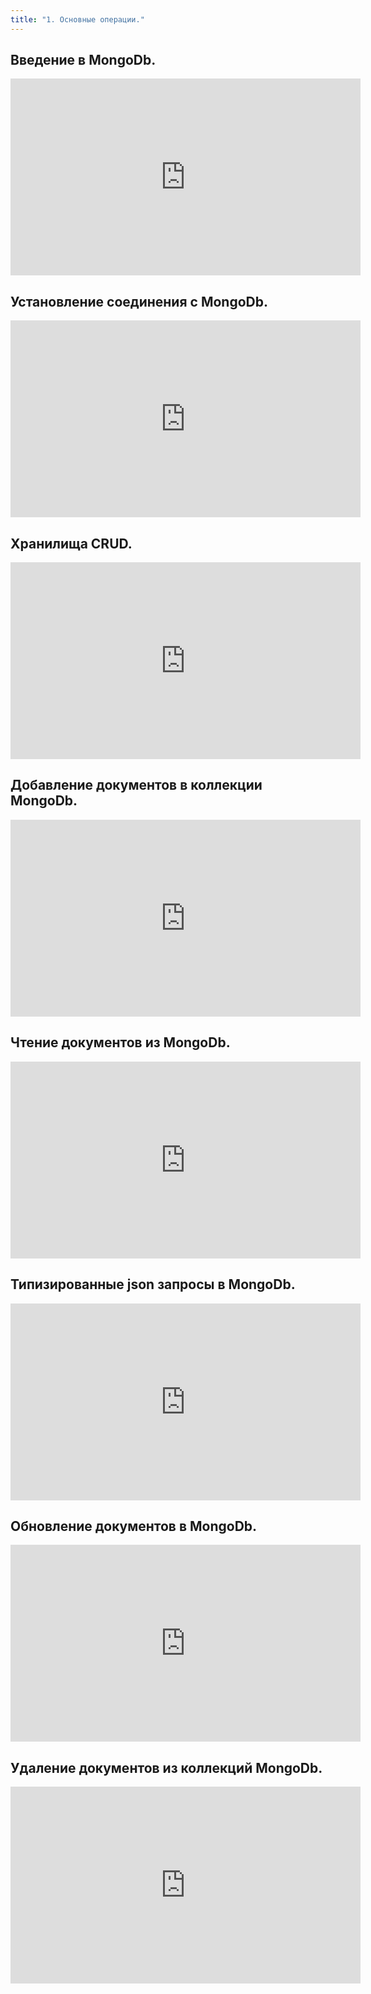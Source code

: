 ```yaml
---
title: "1. Основные операции."
---
```


## Введение в MongoDb.

<iframe width="560" height="315" src="https://frontend.vh.yandex.ru/player/vhPvMME7TEhM?from=partner&mute=0&autoplay=0&branding=0" allow="autoplay; fullscreen; accelerometer; gyroscope; picture-in-picture; encrypted-media" frameborder="0" scrolling="no" allowfullscreen></iframe>

## Установление соединения с MongoDb.

<iframe width="560" height="315" src="https://frontend.vh.yandex.ru/player/vEeKT0ZV12m8?from=partner&mute=0&autoplay=0&branding=0" allow="autoplay; fullscreen; accelerometer; gyroscope; picture-in-picture; encrypted-media" frameborder="0" scrolling="no" allowfullscreen></iframe>

## Хранилища CRUD.

<iframe width="560" height="315" src="https://frontend.vh.yandex.ru/player/vdxeLmTKWGXQ?from=partner&mute=0&autoplay=0&branding=0" allow="autoplay; fullscreen; accelerometer; gyroscope; picture-in-picture; encrypted-media" frameborder="0" scrolling="no" allowfullscreen></iframe>

## Добавление документов в коллекции MongoDb.

<iframe width="560" height="315" src="https://frontend.vh.yandex.ru/player/vO7cgfyU4swY?from=partner&mute=0&autoplay=0&branding=0" allow="autoplay; fullscreen; accelerometer; gyroscope; picture-in-picture; encrypted-media" frameborder="0" scrolling="no" allowfullscreen></iframe>

## Чтение документов из MongoDb.

<iframe width="560" height="315" src="https://frontend.vh.yandex.ru/player/vYYsGaCbzVEw?from=partner&mute=0&autoplay=0&branding=0" allow="autoplay; fullscreen; accelerometer; gyroscope; picture-in-picture; encrypted-media" frameborder="0" scrolling="no" allowfullscreen></iframe>

## Типизированные json запросы в MongoDb.

<iframe width="560" height="315" src="https://frontend.vh.yandex.ru/player/v04yp7QYGl1M?from=partner&mute=0&autoplay=0&branding=0" allow="autoplay; fullscreen; accelerometer; gyroscope; picture-in-picture; encrypted-media" frameborder="0" scrolling="no" allowfullscreen></iframe>

## Обновление документов в MongoDb.

<iframe width="560" height="315" src="https://frontend.vh.yandex.ru/player/vgqSDPyM_YW0?from=partner&mute=0&autoplay=0&branding=0" allow="autoplay; fullscreen; accelerometer; gyroscope; picture-in-picture; encrypted-media" frameborder="0" scrolling="no" allowfullscreen></iframe>

## Удаление документов из коллекций MongoDb.

<iframe width="560" height="315" src="https://frontend.vh.yandex.ru/player/vz1ileVVhbXQ?from=partner&mute=0&autoplay=0&branding=0" allow="autoplay; fullscreen; accelerometer; gyroscope; picture-in-picture; encrypted-media" frameborder="0" scrolling="no" allowfullscreen></iframe>